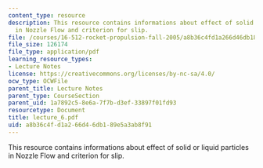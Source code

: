 ```yaml
---
content_type: resource
description: This resource contains informations about effect of solid or liquid particles
  in Nozzle Flow and criterion for slip.
file: /courses/16-512-rocket-propulsion-fall-2005/a8b36c4fd1a266d46db189e5a3ab8f91_lecture_6.pdf
file_size: 126174
file_type: application/pdf
learning_resource_types:
- Lecture Notes
license: https://creativecommons.org/licenses/by-nc-sa/4.0/
ocw_type: OCWFile
parent_title: Lecture Notes
parent_type: CourseSection
parent_uid: 1a7892c5-8e6a-7f7b-d3ef-33897f01fd93
resourcetype: Document
title: lecture_6.pdf
uid: a8b36c4f-d1a2-66d4-6db1-89e5a3ab8f91
---
```

This resource contains informations about effect of solid or liquid particles in Nozzle Flow and criterion for slip.